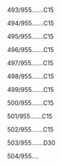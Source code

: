 493/955.......C15 


494/955.......C15 


495/955.......C15 


496/955.......C15 


497/955.......C15 


498/955.......C15 


499/955.......C15 


500/955.......C15 


501/955.......C15 


502/955.......C15 


503/955.......D30 


504/955.... 

